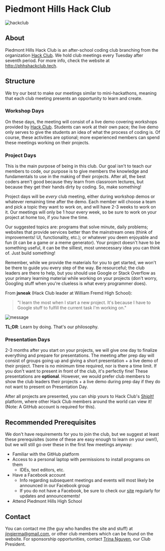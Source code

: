 # Piedmont Hills Hack Club
![hackclub](https://puu.sh/xfpEd/d8fbae5690.png)
## About
Piedmont Hills Hack Club is an after-school coding club branching from the
organization [Hack Club](https://hackclub.com). We hold club meetings every
Tuesday after seventh period. For more info, check the website at
http://phhshackclub.tech.
## Structure
We try our best to make our meetings similar to mini-hackathons, meaning that
each club meeting presents an opportunity to learn and create.
### Workshop Days
On these days, the meeting will consist of a live demo covering workshops
provided by [Hack Club](https://hackclub.com). Students can work at their own
pace; the live demo only serves to give the students an idea of what the process
of coding is. Of course, these activities are optional; more experienced members
can spend these meetings working on their projects.
### Project Days
This is the main purpose of being in this club. Our goal isn't to teach our
members to code, our purpose is to give members the knowledge and fundamentals
to use in the making of their projects. After all, the best coders aren't good
because they learn from classroom lectures, but because they get their hands
dirty by coding. So, make something!

Project days will be *every* club meeting, either during workshop demos or
whatever remaining time after the demo. Each member will choose a team and pick
a topic they want to work on, and will have 2-3 weeks to work on it. Our meetings
will only be 1 hour every week, so be sure to work on your project at home too,
if you have the time.

Our suggested topics are: programs that solve minute, daily problems;
websites that provide services better than the mainstream ones
(think of improvements! UI, functionality, etc.); or whatever you deem enjoyable
and fun (it can be a game or a meme generator). Your project doesn't have to be
something useful, it can be the silliest, most unnecessary idea you can think
of. Just build something!

Remember, while we provide the materials for you to get started, we won't be
there to guide you every step of the way. Be resourceful; the club leaders are
there to help, but you should use Google or Stack Overflow as your primary
learning material while working on your projects (don't worry,
Googling stuff when you're clueless is what every programmer does).

From **jsneak** (Hack Club leader at William Fremd High School):
> "I learn the most when I start a new project. It's because I have to
Google stuff to fulfill the current task I'm working on."

![message](https://puu.sh/xfomC/5743a96070.png)

**TL;DR**: Learn by doing. That's our philosophy.

### Presentation Days
2-3 months after you start on your projects, we will give one day to finalize
everything and prepare for presentations. The meeting after prep day will
consist of groups going up and giving a short presentation + a live demo of
their project. There is no minimum time required, nor is there a time limit.
If you don't want to present in front of the club, it's perfectly fine! These
presentations are **optional**. However, we would prefer club members to show the
club leaders their projects + a live demo during prep day if they do not want
to present on Presentation Day.

After all projects are presented, you can ship yours to Hack Club's
[ShipIt!](https://shipit.hackclub.com) platform, where other Hack Club members
around the world can view it! (Note: A GitHub account is required for this).

## Recommended Prerequisites
We don't have requirements for you to join the club, but we suggest at least
these prerequisites (some of these are easy enough to learn on your own!), but
we will still go over these in the first few meetings anyway:
* Familiar with the GitHub platform
* Access to a personal laptop with permissions to install programs on them
    * IDEs, text editors, etc.
* Have a Facebook account
    * Info regarding subsequent meetings and events
    will most likely be announced in our Facebook group
    * If you do not have a Facebook, be sure to check our
    [site](https://phhshackclub.tech) regularly for updates and announcements!
* Attend Piedmont Hills High School

## Contact
You can contact me (the guy who handles the site and stuff) at
[jingjerma@gmail.com](mailto:jingjerma@gmail.com), or other club members
which can be found on the website. For sponsorship opportunities, contact
[Trina Nguyen](mailto:tvrn@gmail.com), our Club President.
